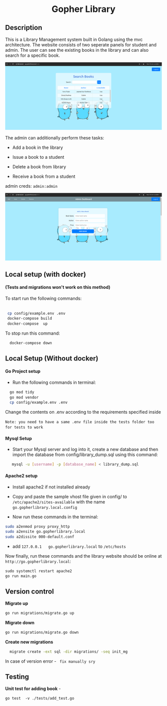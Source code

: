 # <div align="center">Gopher Library</div>

## Description
This is a Library Management system built in Golang using the mvc architecture. The website consists of two seperate panels for student and admin. The user can see the existing books in the library and can also search for a specific book.

![](./img/search.png)


The admin can additionally perform these tasks:

- Add a book in the library

- Issue a book to a student

- Delete a book from library

- Receive a book from a student 

admin creds: `admin:admin`

![](./img/admin.png)


## Local setup (with docker) 

#### (Tests and migrations won't work on this method)

To start run the following commands:
```bash

 cp config/example.env .env
 docker-compose build
 docker-compose  up 

```

To stop run this command:

```bash
  docker-compose down 
```



##  Local Setup (Without docker)

#### Go Project setup
- Run the following commands in terminal:
```bash
  go mod tidy
  go mod vendor
  cp config/example.env .env
``` 
Change the contents on .env according to the requirements specified inside


`Note: you need to have a same .env file inside the tests folder too for tests to work`


#### Mysql Setup

- Start your Mysql server and log into it, create a new database and then import the database from config/library_dump.sql using this command:

```bash
   mysql -u [username] -p [database_name] < library_dump.sql
```

#### Apache2 setup

- Install apache2 if not installed already

- Copy and paste the sample vhost file given in config/ to `/etc/apache2/sites-available` with the name `go.gopherlibrary.local.config`

- Now run these commands in the terminal:

```bash
sudo a2enmod proxy proxy_http
sudo a2ensite go.gopherlibrary.local
sudo a2dissite 000-default.conf
```
- add  `127.0.0.1	go.gopherlibrary.local` to `/etc/hosts`

Now finally, run these commands and the library website should be online at  `http://go.gopherlibrary.local`:
```
sudo systemctl restart apache2
go run main.go
```

## Version control

 **Migrate up** 
```bash
go run migrations/migrate.go up
```
 
 **Migrate down**
 ```bash
go run migrations/migrate.go down
 ```

**Create new migrations**
 ```bash
   migrate create -ext sql -dir migrations/ -seq init_mg
 ```
 In case of version error  -  ` fix manually sry`

 ## Testing

**Unit test for adding book** - 
```
go test  -v ./tests/add_test.go
```

